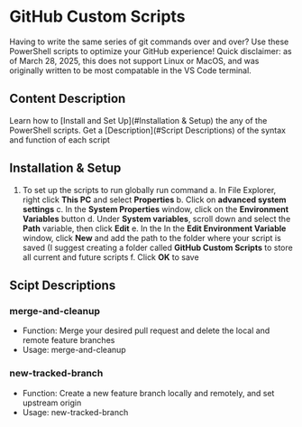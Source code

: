 # GitHub Custom Scripts
Having to write the same series of git commands over and over? Use these PowerShell scripts to optimize your GitHub experience!
Quick disclaimer: as of March 28, 2025, this does not support Linux or MacOS, and was originally written to be most compatable in the VS Code terminal.
## Content Description
Learn how to [Install and Set Up](#Installation & Setup) the any of the PowerShell scripts. Get a [Description](#Script Descriptions) of the syntax and function of each script
## Installation & Setup
1. To set up the scripts to run globally run command
  a. In File Explorer, right click **This PC** and select **Properties**
  b. Click on **advanced system settings**
  c. In the **System Properties** window, click on the **Environment Variables** button
  d. Under **System variables**, scroll down and select the **Path** variable, then click **Edit**
  e. In the In the **Edit Environment Variable** window, click **New** and add the path to the folder where your script is saved
     (I suggest creating a folder called **GitHub Custom Scripts** to store all current and future scripts
  f. Click **OK** to save
## Scipt Descriptions
### merge-and-cleanup
* Function: Merge your desired pull request and delete the local and remote feature branches
* Usage: merge-and-cleanup <pr id>
### new-tracked-branch
* Function: Create a new feature branch locally and remotely, and set upstream origin
* Usage: new-tracked-branch <feature-branch-name>
